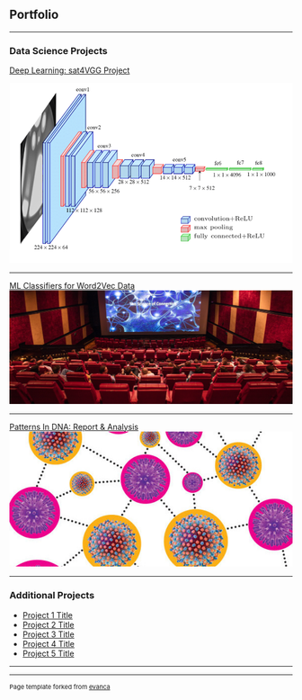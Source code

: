 ## Portfolio

---

### Data Science Projects 

[Deep Learning: sat4VGG Project](https://github.com/ayonantonio04/sat4VGG_project)

<img src="images/vgg16_Architecture_color.png"/>

---
[ML Classifiers for Word2Vec Data](https://github.com/ayonantonio04/ML_Classifier_Applications_on_Word2VecData)
<img src="images/movie_theater.jpg"/>

---
[Patterns In DNA: Report & Analysis](https://github.com/ayonantonio04/R_Project_Series/tree/master/Case_Study_3)
<img src="images/cmv_virus.jpeg"/>

---

### Additional Projects

- [Project 1 Title](http://example.com/)
- [Project 2 Title](http://example.com/)
- [Project 3 Title](http://example.com/)
- [Project 4 Title](http://example.com/)
- [Project 5 Title](http://example.com/)

---




---
<p style="font-size:11px">Page template forked from <a href="https://github.com/evanca/quick-portfolio">evanca</a></p>
<!-- Remove above link if you don't want to attibute -->
